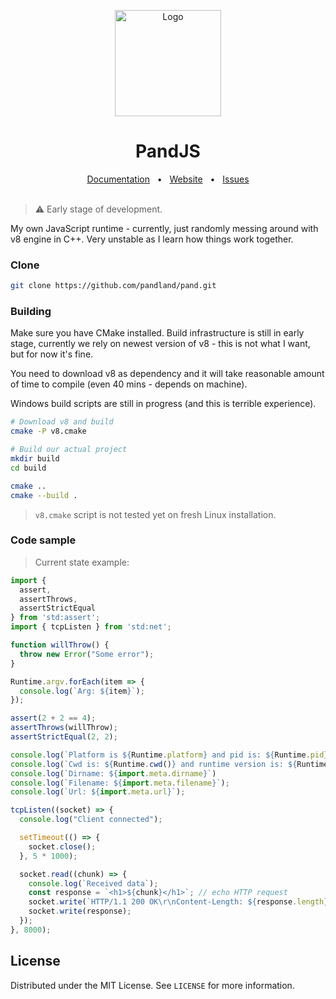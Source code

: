 <p align="center">
  <a href="https://pandland.github.io/pand"><img src="https://github.com/user-attachments/assets/40c000fa-26b2-425d-98d0-ad68d3026b0e" alt="Logo" height=170></a>
</p>

<h1 align="center">PandJS</h1>

<div align="center">
  <a href="https://github.com/pandland/pand/tree/main/docs">Documentation</a>
  <span>&nbsp;&nbsp;•&nbsp;&nbsp;</span>
  <a href="https://pandland.github.io/pand">Website</a>
  <span>&nbsp;&nbsp;•&nbsp;&nbsp;</span>
  <a href="https://github.com/pandland/pand/issues/new">Issues</a>
  <br />
  <br />
</div>

> ⚠️ Early stage of development.

My own JavaScript runtime - currently, just randomly messing around with v8 engine in C++. Very unstable as I learn how things work together.

### Clone

```sh
git clone https://github.com/pandland/pand.git
```

### Building

Make sure you have CMake installed. Build infrastructure is still in early stage, currently we rely on newest version of v8 - this is not what I want, but for now it's fine.

You need to download v8 as dependency and it will take reasonable amount of time to compile (even 40 mins - depends on machine).

Windows build scripts are still in progress (and this is terrible experience).

```sh
# Download v8 and build
cmake -P v8.cmake

# Build our actual project
mkdir build
cd build

cmake ..
cmake --build .
```

> `v8.cmake` script is not tested yet on fresh Linux installation.

### Code sample

> Current state example:

```js
import { 
  assert, 
  assertThrows,
  assertStrictEqual  
} from 'std:assert';
import { tcpListen } from 'std:net';

function willThrow() {
  throw new Error("Some error");
}

Runtime.argv.forEach(item => {
  console.log(`Arg: ${item}`);
});

assert(2 + 2 == 4);
assertThrows(willThrow);
assertStrictEqual(2, 2);

console.log(`Platform is ${Runtime.platform} and pid is: ${Runtime.pid}`);
console.log(`Cwd is: ${Runtime.cwd()} and runtime version is: ${Runtime.version}`);
console.log(`Dirname: ${import.meta.dirname}`)
console.log(`Filename: ${import.meta.filename}`);
console.log(`Url: ${import.meta.url}`);

tcpListen((socket) => {
  console.log("Client connected");

  setTimeout(() => {
    socket.close();
  }, 5 * 1000);

  socket.read((chunk) => {
    console.log(`Received data`);
    const response = `<h1>${chunk}</h1>`; // echo HTTP request
    socket.write(`HTTP/1.1 200 OK\r\nContent-Length: ${response.length}\r\nContent-Type: text/html\r\nConnection: close\r\n\r\n`);
    socket.write(response);
  });
}, 8000);
```

## License

Distributed under the MIT License. See `LICENSE` for more information.
